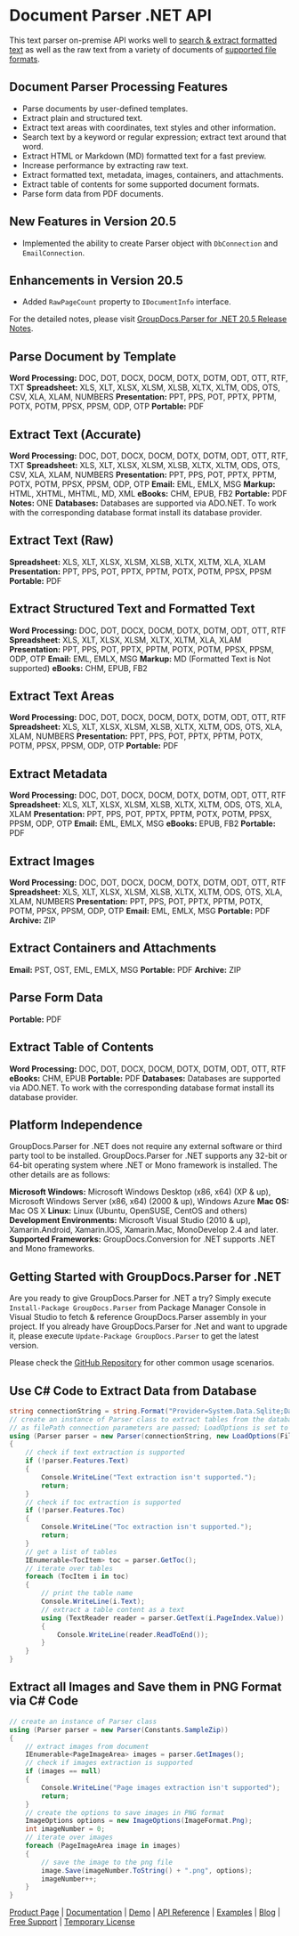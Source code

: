 # Document Parser .NET API

This text parser on-premise API works well to [search & extract formatted text](https://products.groupdocs.com/parser/net) as well as the raw text from a variety of documents of [supported file formats](https://docs.groupdocs.com/display/parsernet/Supported+Document+Formats).

## Document Parser Processing Features

- Parse documents by user-defined templates.
- Extract plain and structured text.
- Extract text areas with coordinates, text styles and other information.
- Search text by a keyword or regular expression; extract text around that word.
- Extract HTML or Markdown (MD) formatted text for a fast preview.
- Increase performance by extracting raw text.
- Extract formatted text, metadata, images, containers, and attachments.
- Extract table of contents for some supported document formats.
- Parse form data from PDF documents.

## New Features in Version 20.5

- Implemented the ability to create Parser object with `DbConnection` and `EmailConnection`.

## Enhancements in Version 20.5

- Added `RawPageCount` property to `IDocumentInfo` interface.

For the detailed notes, please visit [GroupDocs.Parser for .NET 20.5 Release Notes](https://docs.groupdocs.com/display/parsernet/GroupDocs.Parser+for+.NET+20.5+Release+Notes).

## Parse Document by Template

**Word Processing:** DOC, DOT, DOCX, DOCM, DOTX, DOTM, ODT, OTT, RTF, TXT
**Spreadsheet:** XLS, XLT, XLSX, XLSM, XLSB, XLTX, XLTM, ODS, OTS, CSV, XLA, XLAM, NUMBERS
**Presentation:** PPT, PPS, POT, PPTX, PPTM, POTX, POTM, PPSX, PPSM, ODP, OTP
**Portable:** PDF

## Extract Text (Accurate)

**Word Processing:** DOC, DOT, DOCX, DOCM, DOTX, DOTM, ODT, OTT, RTF, TXT
**Spreadsheet:** XLS, XLT, XLSX, XLSM, XLSB, XLTX, XLTM, ODS, OTS, CSV, XLA, XLAM, NUMBERS
**Presentation:** PPT, PPS, POT, PPTX, PPTM, POTX, POTM, PPSX, PPSM, ODP, OTP
**Email:** EML, EMLX, MSG
**Markup:** HTML, XHTML, MHTML, MD, XML
**eBooks:** CHM, EPUB, FB2
**Portable:** PDF
**Notes:** ONE
**Databases:** Databases are supported via ADO.NET. To work with the corresponding database format install its database provider.

## Extract Text (Raw)

**Spreadsheet:** XLS, XLT, XLSX, XLSM, XLSB, XLTX, XLTM, XLA, XLAM
**Presentation:** PPT, PPS, POT, PPTX, PPTM, POTX, POTM, PPSX, PPSM
**Portable:** PDF

## Extract Structured Text and Formatted Text

**Word Processing:** DOC, DOT, DOCX, DOCM, DOTX, DOTM, ODT, OTT, RTF
**Spreadsheet:** XLS, XLT, XLSX, XLSM, XLTX, XLTM, XLA, XLAM
**Presentation:** PPT, PPS, POT, PPTX, PPTM, POTX, POTM, PPSX, PPSM, ODP, OTP
**Email:** EML, EMLX, MSG
**Markup:** MD (Formatted Text is Not supported)
**eBooks:** CHM, EPUB, FB2

## Extract Text Areas

**Word Processing:** DOC, DOT, DOCX, DOCM, DOTX, DOTM, ODT, OTT, RTF
**Spreadsheet:** XLS, XLT, XLSX, XLSM, XLSB, XLTX, XLTM, ODS, OTS, XLA, XLAM, NUMBERS
**Presentation:** PPT, PPS, POT, PPTX, PPTM, POTX, POTM, PPSX, PPSM, ODP, OTP
**Portable:** PDF

## Extract Metadata

**Word Processing:** DOC, DOT, DOCX, DOCM, DOTX, DOTM, ODT, OTT, RTF
**Spreadsheet:** XLS, XLT, XLSX, XLSM, XLSB, XLTX, XLTM, ODS, OTS, XLA, XLAM
**Presentation:** PPT, PPS, POT, PPTX, PPTM, POTX, POTM, PPSX, PPSM, ODP, OTP
**Email:** EML, EMLX, MSG
**eBooks:** EPUB, FB2
**Portable:** PDF

## Extract Images

**Word Processing:** DOC, DOT, DOCX, DOCM, DOTX, DOTM, ODT, OTT, RTF
**Spreadsheet:** XLS, XLT, XLSX, XLSM, XLSB, XLTX, XLTM, ODS, OTS, XLA, XLAM, NUMBERS
**Presentation:** PPT, PPS, POT, PPTX, PPTM, POTX, POTM, PPSX, PPSM, ODP, OTP
**Email:** EML, EMLX, MSG
**Portable:** PDF
**Archive:** ZIP

## Extract Containers and Attachments

**Email:** PST, OST, EML, EMLX, MSG
**Portable:** PDF
**Archive:** ZIP

## Parse Form Data

**Portable:** PDF

## Extract Table of Contents

**Word Processing:** DOC, DOT, DOCX, DOCM, DOTX, DOTM, ODT, OTT, RTF
**eBooks:** CHM, EPUB
**Portable:** PDF
**Databases:** Databases are supported via ADO.NET. To work with the corresponding database format install its database provider.

## Platform Independence

GroupDocs.Parser for .NET does not require any external software or third party tool to be installed. GroupDocs.Parser for .NET supports any 32-bit or 64-bit operating system where .NET or Mono framework is installed. The other details are as follows:

**Microsoft Windows:** Microsoft Windows Desktop (x86, x64) (XP & up), Microsoft Windows Server (x86, x64) (2000 & up), Windows Azure
**Mac OS:** Mac OS X
**Linux:** Linux (Ubuntu, OpenSUSE, CentOS and others)
**Development Environments:** Microsoft Visual Studio (2010 & up), Xamarin.Android, Xamarin.IOS, Xamarin.Mac, MonoDevelop 2.4 and later.
**Supported Frameworks:** GroupDocs.Conversion for .NET  supports .NET and Mono frameworks.

## Getting Started with GroupDocs.Parser for .NET

Are you ready to give GroupDocs.Parser for .NET a try? Simply execute `Install-Package GroupDocs.Parser` from Package Manager Console in Visual Studio to fetch & reference GroupDocs.Parser assembly in your project. If you already have GroupDocs.Parser for .Net and want to upgrade it, please execute `Update-Package GroupDocs.Parser` to get the latest version.

Please check the [GitHub Repository](https://github.com/groupdocs-parser/GroupDocs.Parser-for-.NET) for other common usage scenarios.

## Use C# Code to Extract Data from Database

```csharp
string connectionString = string.Format("Provider=System.Data.Sqlite;Data Source={0};Version=3;", "database.db");
// create an instance of Parser class to extract tables from the database
// as filePath connection parameters are passed; LoadOptions is set to Database file format
using (Parser parser = new Parser(connectionString, new LoadOptions(FileFormat.Database)))
{
    // check if text extraction is supported
    if (!parser.Features.Text)
    {
        Console.WriteLine("Text extraction isn't supported.");
        return;
    }
    // check if toc extraction is supported
    if (!parser.Features.Toc)
    {
        Console.WriteLine("Toc extraction isn't supported.");
        return;
    }
    // get a list of tables
    IEnumerable<TocItem> toc = parser.GetToc();
    // iterate over tables
    foreach (TocItem i in toc)
    {
        // print the table name
        Console.WriteLine(i.Text);
        // extract a table content as a text
        using (TextReader reader = parser.GetText(i.PageIndex.Value))
        {
            Console.WriteLine(reader.ReadToEnd());
        }
    }
}
```

## Extract all Images and Save them in PNG Format via C# Code

```csharp
// create an instance of Parser class
using (Parser parser = new Parser(Constants.SampleZip))
{
    // extract images from document
    IEnumerable<PageImageArea> images = parser.GetImages();
    // check if images extraction is supported
    if (images == null)
    {
        Console.WriteLine("Page images extraction isn't supported");
        return;
    }
    // create the options to save images in PNG format
    ImageOptions options = new ImageOptions(ImageFormat.Png);
    int imageNumber = 0;
    // iterate over images
    foreach (PageImageArea image in images)
    {
        // save the image to the png file
        image.Save(imageNumber.ToString() + ".png", options);
        imageNumber++;
    }
}
```

[Product Page](https://products.groupdocs.com/parser/net) | [Documentation](https://docs.groupdocs.com/display/parsernet/Home) | [Demo](https://products.groupdocs.app/parser/family) | [API Reference](https://apireference.groupdocs.com/net/parser) | [Examples](https://github.com/groupdocs-parser/GroupDocs.Parser-for-.NET) | [Blog](https://blog.groupdocs.com/category/parser/) | [Free Support](https://forum.groupdocs.com/c/parser) | [Temporary License](https://purchase.groupdocs.com/temporary-license)
